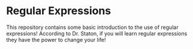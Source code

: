 # Regular Expressions
This repository contains some basic introduction to the use of regular expressions! According to Dr. Staton, if you will learn regular expressions they have the power to change your life!
